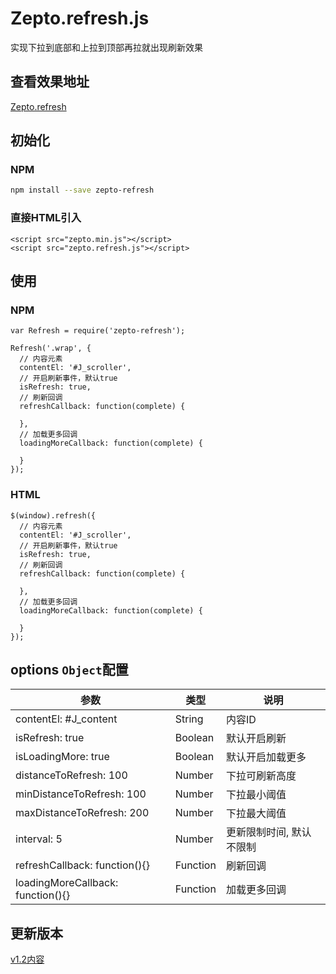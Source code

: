 Zepto.refresh.js
=======
实现下拉到底部和上拉到顶部再拉就出现刷新效果

## 查看效果地址
[Zepto.refresh](http://nevergiveup-j.github.io/Zepto.refresh/)

## 初始化
### NPM
```sh
npm install --save zepto-refresh
```

### 直接HTML引入
```
<script src="zepto.min.js"></script>	
<script src="zepto.refresh.js"></script>
```

## 使用
### NPM
```
var Refresh = require('zepto-refresh');

Refresh('.wrap', {
  // 内容元素
  contentEl: '#J_scroller',
  // 开启刷新事件，默认true
  isRefresh: true,
  // 刷新回调
  refreshCallback: function(complete) {

  },
  // 加载更多回调
  loadingMoreCallback: function(complete) {

  }
});
```

### HTML
```
$(window).refresh({
  // 内容元素
  contentEl: '#J_scroller',
  // 开启刷新事件，默认true
  isRefresh: true,
  // 刷新回调
  refreshCallback: function(complete) {

  },
  // 加载更多回调
  loadingMoreCallback: function(complete) {

  }
});
```	

## options <code>Object</code>配置
| 参数                               | 类型          | 说明                  |
| ---------------------------------- | ------------- | --------------------- |
| contentEl: #J_content              | String        | 内容ID                |
| isRefresh: true                    | Boolean       | 默认开启刷新	         | 
| isLoadingMore: true                | Boolean       | 默认开启加载更多	     | 
| distanceToRefresh: 100             | Number        | 下拉可刷新高度	     | 
| minDistanceToRefresh: 100          | Number        | 下拉最小阈值   	     | 
| maxDistanceToRefresh: 200          | Number        | 下拉最大阈值   	     | 
| interval: 5                        | Number        | 更新限制时间, 默认不限制 | 
| refreshCallback: function(){}      | Function      | 刷新回调              | 
| loadingMoreCallback: function(){}  | Function      | 加载更多回调          | 


## 更新版本
[v1.2内容](https://github.com/nevergiveup-j/zepto-refresh/wiki/%E6%9B%B4%E6%96%B0v1.2%E5%86%85%E5%AE%B9)

